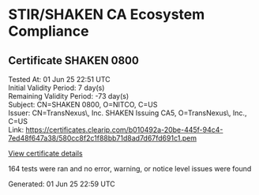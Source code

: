 # STIR/SHAKEN CA Ecosystem Compliance

## Certificate SHAKEN 0800

Tested At: 01 Jun 25 22:51 UTC\
Initial Validity Period: 7 day(s)\
Remaining Validity Period: -73 day(s)\
Subject: CN=SHAKEN 0800, O=NITCO, C=US\
Issuer: CN=TransNexus\\, Inc. SHAKEN Issuing CA5, O=TransNexus\\, Inc., C=US\
Link: https://certificates.clearip.com/b010492a-20be-445f-94c4-7ed48f647a38/580cc8f2c1f88bb71d8ad7d67fd691c1.pem

[View certificate details](https://x509.io/?cert=MIICxjCCAmugAwIBAgIQf%2Bmtmd0rVrycZUttOacCeDAKBggqhkjOPQQDAjBWMQswCQYDVQQGEwJVUzEZMBcGA1UEChMQVHJhbnNOZXh1cywgSW5jLjEsMCoGA1UEAxMjVHJhbnNOZXh1cywgSW5jLiBTSEFLRU4gSXNzdWluZyBDQTUwHhcNMjUwMzEzMTMwODAwWhcNMjUwMzIwMTMwNzU5WjAzMQswCQYDVQQGEwJVUzEOMAwGA1UEChMFTklUQ08xFDASBgNVBAMTC1NIQUtFTiAwODAwMFkwEwYHKoZIzj0CAQYIKoZIzj0DAQcDQgAEowHwAV7Kw92Us4mpzIXsTMwU8U6bH891MaxOitXm0tXV%2BXJ62vzmrECCQZLnygV8S7faVkDbdci75v4SpnXSxqOCATwwggE4MAwGA1UdEwEB%2FwQCMAAwDgYDVR0PAQH%2FBAQDAgeAMB0GA1UdDgQWBBSltfdFpSqfknSqkxatXcsp2u5v4zAfBgNVHSMEGDAWgBTaALOH%2BII%2Fv7oiomRjtfYvzI51yjAXBgNVHSAEEDAOMAwGCmCGSAGG%2FwkBAQQwgaYGA1UdHwSBnjCBmzCBmKA6oDiGNmh0dHBzOi8vYXV0aGVudGljYXRlLWFwaS5pY29uZWN0aXYuY29tL2Rvd25sb2FkL3YxL2NybKJapFgwVjEUMBIGA1UEBwwLQnJpZGdld2F0ZXIxCzAJBgNVBAgMAk5KMRMwEQYDVQQDDApTVEktUEEgQ1JMMQswCQYDVQQGEwJVUzEPMA0GA1UECgwGU1RJLVBBMBYGCCsGAQUFBwEaBAowCKAGFgQwODAwMAoGCCqGSM49BAMCA0kAMEYCIQCWJUoWwWpE5%2FsVbv0N5H%2B881UTk9KT08x1Z9FmDdJlCAIhAJxnoDixixj6HoyaYwhSi7BhkpypoCw1PQztjWft08mA)

164 tests were ran and no error, warning, or notice level issues were found


Generated: 01 Jun 25 22:59 UTC